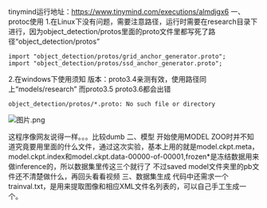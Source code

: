 tinymind运行地址：https://www.tinymind.com/executions/almdjgx6
一、protoc使用
1.在Linux下没有问题，需要注意路径，运行时需要在research目录下进行，因为object_detection/protos里面的proto文件里都写死了路径“object_detection/protos”
```
import "object_detection/protos/grid_anchor_generator.proto";
import "object_detection/protos/ssd_anchor_generator.proto";
```
2.在windows下使用须知
版本：proto3.4亲测有效，使用路径同上“models/research”
而proto3.5 proto3.6都会出错
```
object_detection/protos/*.proto: No such file or directory
```
![图片.png](https://upload-images.jianshu.io/upload_images/15517405-d95a63f608739671.png?imageMogr2/auto-orient/strip%7CimageView2/2/w/1240)

这程序像网友说得一样。。。比较dumb
二、模型
开始使用MODEL ZOO时并不知道究竟要用里面的什么文件，通过这次实验，基本上用的就是model.ckpt.meta，model.ckpt.index和model.ckpt.data-00000-of-00001,frozen*是冻结数据用来做inference的，所以数据集里传这三个就行了
不过saved model文件夹里的pb文件还不清楚做什么，再回头看看视频
三、数据集生成
代码中还需求一个trainval.txt，是用来提取图像和相应XML文件名列表的，可以自己手工生成一个。